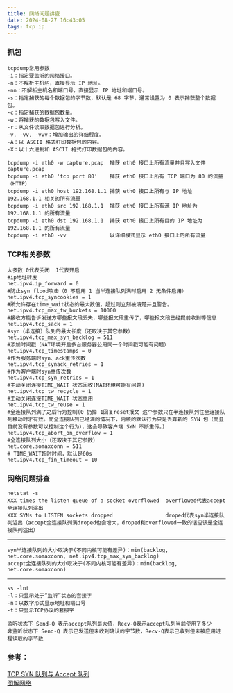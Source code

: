 ```yaml
---
title: 网络问题排查
date: 2024-08-27 16:43:05
tags: tcp ip
---
```


### 抓包
    tcpdump常用参数
    -i：指定要监听的网络接口。
    -n：不解析主机名，直接显示 IP 地址。
    -nn：不解析主机名和端口号，直接显示 IP 地址和端口号。
    -s：指定捕获的每个数据包的字节数，默认是 68 字节，通常设置为 0 表示捕获整个数据包。
    -c：指定捕获的数据包数量。
    -w：将捕获的数据包写入文件。
    -r：从文件读取数据包进行分析。
    -v, -vv, -vvv：增加输出的详细程度。
    -A：以 ASCII 格式打印数据包的内容。
    -X：以十六进制和 ASCII 格式打印数据包的内容。
    
    tcpdump -i eth0 -w capture.pcap  捕获 eth0 接口上所有流量并且写入文件capture.pcap
    tcpdump -i eth0 'tcp port 80'    捕获 eth0 接口上所有 TCP 端口为 80 的流量（HTTP）
    tcpdump -i eth0 host 192.168.1.1 捕获 eth0 接口上所有与 IP 地址 192.168.1.1 相关的所有流量
    tcpdump -i eth0 src 192.168.1.1  捕获 eth0 接口上所有源 IP 地址为 192.168.1.1 的所有流量
    tcpdump -i eth0 dst 192.168.1.1  捕获 eth0 接口上所有目的 IP 地址为 192.168.1.1 的所有流量
    tcpdump -i eth0 -vv              以详细模式显示 eth0 接口上的所有流量
    
### TCP相关参数
    大多数 0代表关闭  1代表开启
    #ip地址转发
    net.ipv4.ip_forward = 0
    #防止syn flood攻击（0 不启用 1 当半连接队列满时启用 2 无条件启用）
    net.ipv4.tcp_syncookies = 1
    #所允许存在time_wait状态的最大数值，超过则立刻被清楚并且警告。
    net.ipv4.tcp_max_tw_buckets = 10000
    #接收方能告诉发送方哪些报文段丢失，哪些报文段重传了，哪些报文段已经提前收到等信息
    net.ipv4.tcp_sack = 1
    #syn（半连接）队列的最大长度（还取决于其它参数）
    net.ipv4.tcp_max_syn_backlog = 511
    #添加时间戳（NAT环境开启多台服务器公用同一个时间戳可能有问题）
    net.ipv4.tcp_timestamps = 0
    #作为服务端时syn、ack重传次数
    net.ipv4.tcp_synack_retries = 1
    #作为客户端时syn重传次数
    net.ipv4.tcp_syn_retries = 1
    #主动关闭连接TIME_WAIT 状态回收(NAT环境可能有问题)
    net.ipv4.tcp_tw_recycle = 1
    #主动关闭连接TIME_WAIT 状态重用
    net.ipv4.tcp_tw_reuse = 1
    #全连接队列满了之后行为控制(0 扔掉 1回复reset报文 这个参数只在半连接队列往全连接队列移动时才有效。而全连接队列已经满的情况下，内核的默认行为只是丢弃新的 SYN 包（而且目前没有参数可以控制这个行为），这会导致客户端 SYN 不断重传。)
    net.ipv4.tcp_abort_on_overflow = 1
    #全连接队列大小（还取决于其它参数）
    net.core.somaxconn = 511
    # TIME_WAIT超时时间，默认是60s 
    net.ipv4.tcp_fin_timeout = 10 
    
### 网络问题排查
    netstat -s
    XXX times the listen queue of a socket overflowed  overflowed代表accept全连接队列溢出
    XXX SYNs to LISTEN sockets dropped                 droped代表syn半连接队列溢出（accept全连接队列满droped也会增大，droped和overflowed一致的话应该是全连接队列溢出）
---
    syn半连接队列的大小取决于(不同内核可能有差异)：min(backlog, net.core.somaxconn, net.ipv4.tcp_max_syn_backlog)
    accept全连接队列的大小取决于(不同内核可能有差异)：min(backlog, net.core.somaxconn)
---
    ss -lnt  
    -l：只显示处于“监听”状态的套接字
    -n：以数字形式显示地址和端口号
    -t：只显示TCP协议的套接字
    
    监听状态下 Send-Q 表示accept队列最大值，Recv-Q表示accept队列当前使用了多少
    非监听状态下 Send-Q 表示已发送但未收到确认的字节数，Recv-Q表示已收到但未被应用进程读取的字节数
    

### 参考：
[TCP SYN 队列与 Accept 队列](https://www.emqx.com/zh/blog/emqx-performance-tuning-tcp-syn-queue-and-accept-queue)<br>
[图解网络](https://xiaolincoding.com/network/#%E8%A6%81%E6%80%8E%E4%B9%88%E9%98%85%E8%AF%BB)
